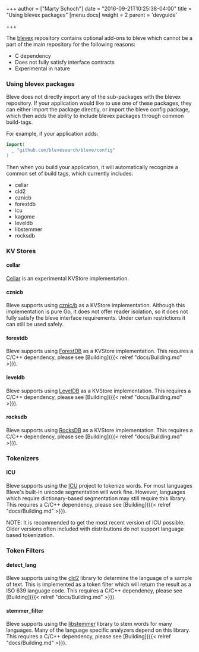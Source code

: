 +++
author = ["Marty Schoch"]
date = "2016-09-21T10:25:38-04:00"
title = "Using blevex packages"
[menu.docs]
weight = 2
parent = 'devguide'

+++

The [blevex](https://github.com/blevesearch/blevex) repository contains optional add-ons to bleve which cannot be a part of the main repository for the following reasons:

- C dependency
- Does not fully satisfy interface contracts
- Experimental in nature

### Using blevex packages

Bleve does not directly import any of the sub-packages with the blevex repository.  If your application would like to use one of these packages, they can either import the package directly, or import the bleve config package, which then adds the ability to include blevex packages through common build-tags.

For example, if your application adds:

```go
import(
  _ "github.com/blevesearch/bleve/config"
)
```

Then when you build your application, it will automatically recognize a common set of build tags, which currently includes:

- cellar
- cld2
- cznicb
- forestdb
- icu
- kagome
- leveldb
- libstemmer
- rocksdb

### KV Stores

#### cellar

[Cellar](https://github.com/couchbaselabs/cellar) is an experimental KVStore implementation.

#### cznicb

Bleve supports using [cznic/b](https://github.com/cznic/b) as a KVStore implementation.  Although this implementation is pure Go, it does not offer reader isolation, so it does not fully satisfy the bleve interface requirements.  Under certain restrictions it can still be used safely.

#### forestdb

Bleve supports using [ForestDB](https://github.com/couchbase/forestdb) as a KVStore implementation.  This requires a C/C++ dependency, please see [Building]({{< relref "docs/Building.md" >}}).

#### leveldb

Bleve supports using [LevelDB](https://code.google.com/p/leveldb/) as a KVStore implementation.  This requires a C/C++ dependency, please see [Building]({{< relref "docs/Building.md" >}}).

#### rocksdb

Bleve supports using [RocksDB](https://github.com/facebook/rocksdb) as a KVStore implementation.  This requires a C/C++ dependency, please see [Building]({{< relref "docs/Building.md" >}}).

### Tokenizers

#### ICU

Bleve supports using the [ICU](http://site.icu-project.org/) project to tokenize words.  For most languages Bleve's built-in unicode segmentation will work fine.  However, languages which require dictionary-based segmentation may still require this library.  This requires a C/C++ dependency, please see [Building]({{< relref "docs/Building.md" >}}).

NOTE: It is recommended to get the most recent version of ICU possible.  Older versions often included with distributions do not support language based tokenization.

### Token Filters

#### detect_lang

Bleve supports using the [cld2](https://code.google.com/p/cld2/) library to determine the language of a sample of text.  This is implemented as a token filter which will return the result as a ISO 639 language code.  This requires a C/C++ dependency, please see [Building]({{< relref "docs/Building.md" >}}).

#### stemmer_filter

Bleve supports using the [libstemmer](http://snowball.tartarus.org/download.php) library to stem words for many languages.  Many of the language specific analyzers depend on this library.  This requires a C/C++ dependency, please see [Building]({{< relref "docs/Building.md" >}}).
